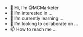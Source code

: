 - 👋 Hi, I’m @MCMarketer
- 👀 I’m interested in ...
- 🌱 I’m currently learning ...
- 💞️ I’m looking to collaborate on ...
- 📫 How to reach me ...

<!---
MCMarketer/MCMarketer is a ✨ special ✨ repository because its `README.md` (this file) appears on your GitHub profile.
You can click the Preview link to take a look at your changes.
--->
